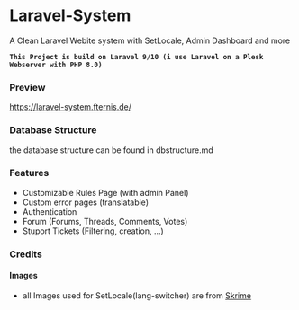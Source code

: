 # Laravel-System
A Clean Laravel Webite system with SetLocale, Admin Dashboard and more

__`This Project is build on Laravel 9/10 (i use Laravel on a Plesk Webserver with PHP 8.0)`__
<br>

### Preview
https://laravel-system.fternis.de/

### Database Structure
the database structure can be found in dbstructure.md
<br>
### Features
- Customizable Rules Page (with admin Panel)
- Custom error pages (translatable)
- Authentication
- Forum (Forums, Threads, Comments, Votes)
- Stuport Tickets (Filtering, creation, ...)

### Credits
#### Images
- all Images used for SetLocale(lang-switcher) are from <a href="https://skrime.eu/a/Michaelninder" target="_blank">Skrime</a>
